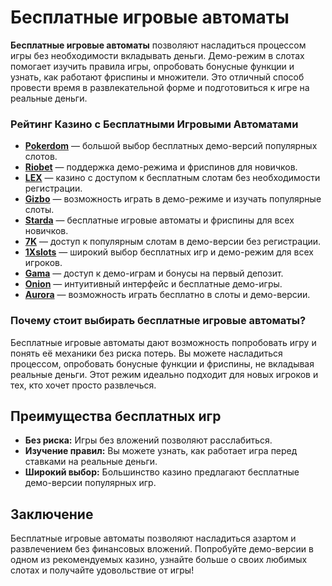 # Бесплатные игровые автоматы

**Бесплатные игровые автоматы** позволяют насладиться процессом игры без необходимости вкладывать деньги. Демо-режим в слотах помогает изучить правила игры, опробовать бонусные функции и узнать, как работают фриспины и множители. Это отличный способ провести время в развлекательной форме и подготовиться к игре на реальные деньги.

### Рейтинг Казино с Бесплатными Игровыми Автоматами

- **[Pokerdom](https://brandplay.link/4k77v2yx)** — большой выбор бесплатных демо-версий популярных слотов.
- **[Riobet](https://brandplay.link/7xBLTPyj)** — поддержка демо-режима и фриспинов для новичков.
- **[LEX](https://brandplay.link/zW4hdDFV)** — казино с доступом к бесплатным слотам без необходимости регистрации.
- **[Gizbo](https://brandplay.link/bprXw4YV)** — возможность играть в демо-режиме и изучать популярные слоты.
- **[Starda](https://brandplay.link/fB7xwRFL)** — бесплатные игровые автоматы и фриспины для всех новичков.
- **[7K](https://brandplay.link/BvQyFShp)** — доступ к популярным слотам в демо-версии без регистрации.
- **[1Xslots](https://brandplay.link/hSB1khtr)** — широкий выбор бесплатных игр и демо-режим для всех игроков.
- **[Gama](https://brandplay.link/j6NMKsDz)** — доступ к демо-играм и бонусы на первый депозит.
- **[Onion](https://brandplay.link/zBGRVpQ9)** — интуитивный интерфейс и бесплатные демо-игры.
- **[Aurora](https://10trafic-stat2.com/click/668546556bcc6313411604bd/6766/13032/subaccount)** — возможность играть бесплатно в слоты и демо-версии.

### Почему стоит выбирать бесплатные игровые автоматы?

Бесплатные игровые автоматы дают возможность попробовать игру и понять её механики без риска потерь. Вы можете насладиться процессом, опробовать бонусные функции и фриспины, не вкладывая реальные деньги. Этот режим идеально подходит для новых игроков и тех, кто хочет просто развлечься.

## Преимущества бесплатных игр

- **Без риска:** Игры без вложений позволяют расслабиться.
- **Изучение правил:** Вы можете узнать, как работает игра перед ставками на реальные деньги.
- **Широкий выбор:** Большинство казино предлагают бесплатные демо-версии популярных игр.

## Заключение

Бесплатные игровые автоматы позволяют насладиться азартом и развлечением без финансовых вложений. Попробуйте демо-версии в одном из рекомендуемых казино, узнайте больше о своих любимых слотах и получайте удовольствие от игры!
